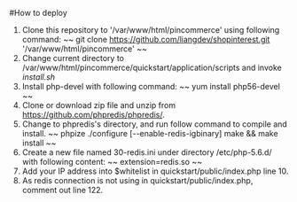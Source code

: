 #How to deploy

1. Clone this repository to '/var/www/html/pincommerce' using following command:
~~
git clone https://github.com/liangdev/shopinterest.git '/var/www/html/pincommerce'
~~
2. Change current directory to /var/www/html/pincommerce/quickstart/application/scripts and invoke *install.sh*
3. Install php-devel with following command:
~~
yum install php56-devel
~~
4. Clone or download zip file and unzip from https://github.com/phpredis/phpredis/.
5. Change to phpredis's directory, and run follow command to compile and install.
~~
phpize
./configure [--enable-redis-igbinary]
make && make install
~~
6. Create a new file named 30-redis.ini under directory /etc/php-5.6.d/  with following content:
~~
extension=redis.so
~~
7. Add your IP address into $whitelist in quickstart/public/index.php line 10.
8. As redis connection is not using in quickstart/public/index.php, comment out line 122.
